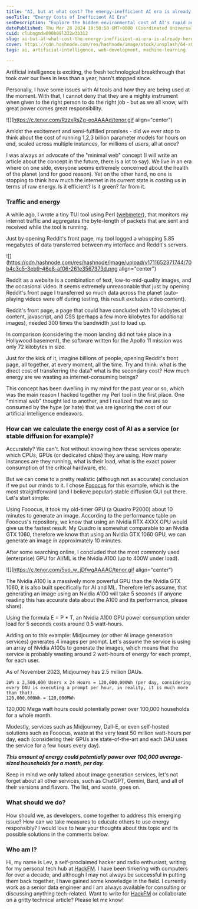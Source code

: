 ```yaml
---
title: "AI, but at what cost? The energy-inefficient AI era is already here"
seoTitle: "Energy Costs of Inefficient AI Era"
seoDescription: "Explore the hidden environmental cost of AI's rapid advancement and its massive energy consumption, urging a shift towards sustainable tech practices"
datePublished: Thu Mar 28 2024 19:50:50 GMT+0000 (Coordinated Universal Time)
cuid: clubngmdw000h08l322w3b312
slug: ai-but-at-what-cost-the-energy-inefficient-ai-era-is-already-here
cover: https://cdn.hashnode.com/res/hashnode/image/stock/unsplash/64-xGOdUEnU/upload/d0400ad62add92516aa9ff2f208ccad9.jpeg
tags: ai, artificial-intelligence, web-development, machine-learning

---
```


Artificial intelligence is exciting, the fresh technological breakthrough that took over our lives in less than a year, hasn't stopped since.

Personally, I have some issues with AI tools and how they are being used at the moment. With that, I cannot deny that they are a mighty instrument when given to the right person to do the right job - but as we all know, with great power comes great responsibility.

![](https://c.tenor.com/RzzxRsZg-eoAAAAd/tenor.gif align="center")

Amidst the excitement and semi-fulfilled promises - did we ever stop to think about the cost of running 1,2,3 billion parameter models for hours on end, scaled across multiple instances, for millions of users, all at once?

I was always an advocate of the "minimal web" concept (I will write an article about the concept in the future, there is a lot to say). We live in an era where on one side, everyone seems extremely concerned about the health of the planet (and for good reason). Yet on the other hand, no one is stopping to think how much the internet in its current state is costing us in terms of raw energy. Is it efficient? Is it green? far from it.

### Traffic and energy

A while ago, I wrote a tiny TUI tool using Perl ([webmeter](https://github.com/lnahrf/webmeter)), that monitors my internet traffic and aggregates the byte-length of packets that are sent and received while the tool is running.

Just by opening Reddit's front page, my tool logged a whopping 5.85 megabytes of data transferred between my interface and Reddit's servers.

![](https://cdn.hashnode.com/res/hashnode/image/upload/v1711652371744/70b4c3c5-3eb9-46e8-af06-261e3567373d.png align="center")

Reddit as a website is a combination of text, low-to-mid-quality images, and the occasional video. It seems extremely unreasonable that just by opening Reddit's front page I transferred so much data across the planet (auto-playing videos were off during testing, this result excludes video content).

Reddit's front page, a page that could have concluded with 10 kilobytes of content, javascript, and CSS (perhaps a few more kilobytes for additional images), needed 300 times the bandwidth just to load up.

In comparison (considering the moon landing did not take place in a Hollywood basement), the software written for the Apollo 11 mission was only 72 kilobytes in size.

Just for the kick of it, imagine billions of people, opening Reddit's front page, all together, at every moment, all the time. Try and think: what is the direct cost of transferring the data? what is the secondary cost? How much energy are we wasting as internet-consuming beings?

This concept has been dwelling in my mind for the past year or so, which was the main reason I hacked together my Perl tool in the first place. One "minimal web" thought led to another, and I realized that we are so consumed by the hype (or hate) that we are ignoring the cost of our artificial intelligence endeavors.

### How can we calculate the energy cost of AI as a service (or stable diffusion for example)?

Accurately? We can't. Not without knowing how these services operate: which CPUs, GPUs (or dedicated chips) they are using. How many instances are they running, what is their load, what is the exact power consumption of the critical hardware, etc.

But we can come to a pretty realistic (although not as accurate) conclusion if we put our minds to it. I chose [Fooocus](https://github.com/lllyasviel/Fooocus) for this example, which is the most straightforward (and I believe popular) stable diffusion GUI out there. Let's start simple:

Using Fooocus, it took my old-timer GPU (a Quadro P2000) about 10 minutes to generate an image. According to the performance table on Fooocus's repository, we know that using an Nvidia RTX 4XXX GPU would give us the fastest result. My Quadro is somewhat comparable to an Nvidia GTX 1060, therefore we know that using an Nvidia GTX 1060 GPU, we can generate an image in approximately 10 minutes.

After some searching online, I concluded that the most commonly used (enterprise) GPU for AI/ML is the Nvidia A100 (up to 400W under load).

![](https://c.tenor.com/5vo_w_jDfwgAAAAC/tenor.gif align="center")

The Nvidia A100 is a massively more powerful GPU than the Nvidia GTX 1060, it is also built specifically for AI and ML. Therefore let's assume, that generating an image using an Nvidia A100 will take 5 seconds (if anyone reading this has accurate data about the A100 and its performance, please share).

Using the formula E = P \* T, an Nvidia A100 GPU power consumption under load for 5 seconds costs around 0.5 watt-hours.

Adding on to this example: Midjourney (or other AI image generation services) generates 4 images per prompt. Let's assume the service is using an array of Nvidia A100s to generate the images, which means that the service is probably wasting around 2 watt-hours of energy for each prompt, for each user.

As of November 2023, Midjourney has 2.5 million DAUs.

```plaintext
2Wh x 2,500,000 Users x 24 Hours = 120,000,000Wh (per day, considering every DAU is executing a prompt per hour, in reality, it is much more than that).
120,000,000Wh = 120,000MWh
```

120,000 Mega watt hours could potentially power over 100,000 households for a whole month.

Modestly, services such as Midjourney, Dall-E, or even self-hosted solutions such as Fooocus, waste at the very least 50 million watt-hours per day, each (considering their GPUs are state-of-the-art and each DAU uses the service for a few hours every day).

***This amount of energy could potentially power over 100,000 average-sized households for a month, per day.***

Keep in mind we only talked about image generation services, let's not forget about all other services, such as ChatGPT, Gemini, Bard, and all of their versions and flavors. The list, and waste, goes on.

### What should we do?

How should we, as developers, come together to address this emerging issue? How can we take measures to educate others to use energy responsibly? I would love to hear your thoughts about this topic and its possible solutions in the comments below.

### Who am I?

Hi, my name is Lev, a self-proclaimed hacker and radio enthusiast, writing for my personal tech hub at [HackFM](https://hackfm.com/). I have been tinkering with computers for over a decade, and although I may not always be successful in putting them back together, I have gained some knowledge in the field. I currently work as a senior data engineer and I am always available for consulting or discussing anything tech-related. Want to write for [HackFM](https://hackfm.com/) or collaborate on a gritty technical article? Please let me know!